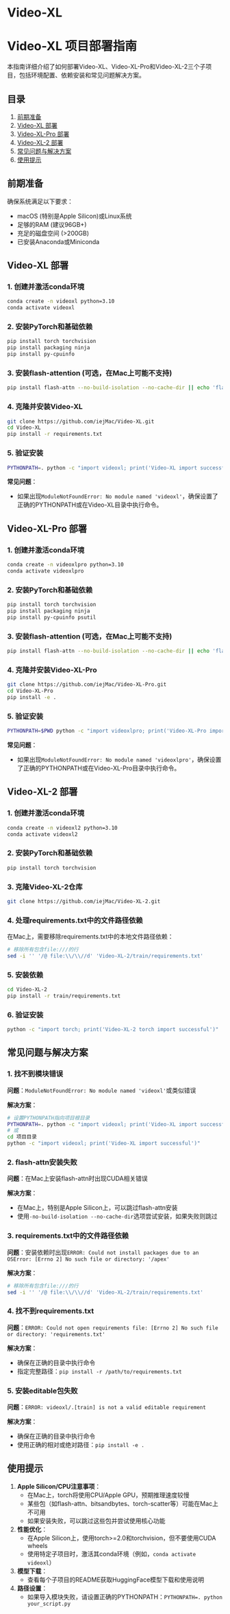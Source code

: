 # Video-XL

# Video-XL 项目部署指南

本指南详细介绍了如何部署Video-XL、Video-XL-Pro和Video-XL-2三个子项目，包括环境配置、依赖安装和常见问题解决方案。

## 目录

1. [前期准备](https://grok.com/chat/3094e2f6-bc63-44e9-b981-b1cf8a911782#%E5%89%8D%E6%9C%9F%E5%87%86%E5%A4%87)
2. [Video-XL 部署](https://grok.com/chat/3094e2f6-bc63-44e9-b981-b1cf8a911782#video-xl-%E9%83%A8%E7%BD%B2)
3. [Video-XL-Pro 部署](https://grok.com/chat/3094e2f6-bc63-44e9-b981-b1cf8a911782#video-xl-pro-%E9%83%A8%E7%BD%B2)
4. [Video-XL-2 部署](https://grok.com/chat/3094e2f6-bc63-44e9-b981-b1cf8a911782#video-xl-2-%E9%83%A8%E7%BD%B2)
5. [常见问题与解决方案](https://grok.com/chat/3094e2f6-bc63-44e9-b981-b1cf8a911782#%E5%B8%B8%E8%A7%81%E9%97%AE%E9%A2%98%E4%B8%8E%E8%A7%A3%E5%86%B3%E6%96%B9%E6%A1%88)
6. [使用提示](https://grok.com/chat/3094e2f6-bc63-44e9-b981-b1cf8a911782#%E4%BD%BF%E7%94%A8%E6%8F%90%E7%A4%BA)

## 前期准备

确保系统满足以下要求：

- macOS (特别是Apple Silicon)或Linux系统
- 足够的RAM (建议96GB+)
- 充足的磁盘空间 (>200GB)
- 已安装Anaconda或Miniconda

## Video-XL 部署

### 1. 创建并激活conda环境

```bash
conda create -n videoxl python=3.10
conda activate videoxl

```

### 2. 安装PyTorch和基础依赖

```bash
pip install torch torchvision
pip install packaging ninja
pip install py-cpuinfo

```

### 3. 安装flash-attention (可选，在Mac上可能不支持)

```bash
pip install flash-attn --no-build-isolation --no-cache-dir || echo 'flash-attn not available on Mac, skipping.'

```

### 4. 克隆并安装Video-XL

```bash
git clone https://github.com/iejMac/Video-XL.git
cd Video-XL
pip install -r requirements.txt

```

### 5. 验证安装

```bash
PYTHONPATH=. python -c "import videoxl; print('Video-XL import successful')"

```

**常见问题**：

- 如果出现`ModuleNotFoundError: No module named 'videoxl'`，确保设置了正确的PYTHONPATH或在Video-XL目录中执行命令。

## Video-XL-Pro 部署

### 1. 创建并激活conda环境

```bash
conda create -n videoxlpro python=3.10
conda activate videoxlpro

```

### 2. 安装PyTorch和基础依赖

```bash
pip install torch torchvision
pip install packaging ninja
pip install py-cpuinfo psutil

```

### 3. 安装flash-attention (可选，在Mac上可能不支持)

```bash
pip install flash-attn --no-build-isolation --no-cache-dir || echo 'flash-attn not available on Mac, skipping.'

```

### 4. 克隆并安装Video-XL-Pro

```bash
git clone https://github.com/iejMac/Video-XL-Pro.git
cd Video-XL-Pro
pip install -e .

```

### 5. 验证安装

```bash
PYTHONPATH=$PWD python -c "import videoxlpro; print('Video-XL-Pro import successful')"

```

**常见问题**：

- 如果出现`ModuleNotFoundError: No module named 'videoxlpro'`，确保设置了正确的PYTHONPATH或在Video-XL-Pro目录中执行命令。

## Video-XL-2 部署

### 1. 创建并激活conda环境

```bash
conda create -n videoxl2 python=3.10
conda activate videoxl2

```

### 2. 安装PyTorch和基础依赖

```bash
pip install torch torchvision

```

### 3. 克隆Video-XL-2仓库

```bash
git clone https://github.com/iejMac/Video-XL-2.git

```

### 4. 处理requirements.txt中的文件路径依赖

在Mac上，需要移除requirements.txt中的本地文件路径依赖：

```bash
# 移除所有包含file:///的行
sed -i '' '/@ file:\\/\\//d' 'Video-XL-2/train/requirements.txt'

```

### 5. 安装依赖

```bash
cd Video-XL-2
pip install -r train/requirements.txt

```

### 6. 验证安装

```bash
python -c "import torch; print('Video-XL-2 torch import successful')"

```

## 常见问题与解决方案

### 1. 找不到模块错误

**问题**：`ModuleNotFoundError: No module named 'videoxl'`或类似错误

**解决方案**：

```bash
# 设置PYTHONPATH指向项目根目录
PYTHONPATH=. python -c "import videoxl; print('Video-XL import successful')"
# 或
cd 项目目录
python -c "import videoxl; print('Video-XL import successful')"

```

### 2. flash-attn安装失败

**问题**：在Mac上安装flash-attn时出现CUDA相关错误

**解决方案**：

- 在Mac上，特别是Apple Silicon上，可以跳过flash-attn安装
- 使用`-no-build-isolation --no-cache-dir`选项尝试安装，如果失败则跳过

### 3. requirements.txt中的文件路径依赖

**问题**：安装依赖时出现`ERROR: Could not install packages due to an OSError: [Errno 2] No such file or directory: '/apex'`

**解决方案**：

```bash
# 移除所有包含file:///的行
sed -i '' '/@ file:\\/\\//d' 'Video-XL-2/train/requirements.txt'

```

### 4. 找不到requirements.txt

**问题**：`ERROR: Could not open requirements file: [Errno 2] No such file or directory: 'requirements.txt'`

**解决方案**：

- 确保在正确的目录中执行命令
- 指定完整路径：`pip install -r /path/to/requirements.txt`

### 5. 安装editable包失败

**问题**：`ERROR: videoxl/.[train] is not a valid editable requirement`

**解决方案**：

- 确保在正确的目录中执行命令
- 使用正确的相对或绝对路径：`pip install -e .`

## 使用提示

1. **Apple Silicon/CPU注意事项**：
    - 在Mac上，torch将使用CPU/Apple GPU，预期推理速度较慢
    - 某些包（如flash-attn、bitsandbytes、torch-scatter等）可能在Mac上不可用
    - 如果安装失败，可以跳过这些包并尝试使用核心功能
2. **性能优化**：
    - 在Apple Silicon上，使用torch>=2.0和torchvision，但不要使用CUDA wheels
    - 使用特定子项目时，激活其conda环境（例如，`conda activate videoxl`）
3. **模型下载**：
    - 查看每个子项目的README获取HuggingFace模型下载和使用说明
4. **路径设置**：
    - 如果导入模块失败，请设置正确的PYTHONPATH：`PYTHONPATH=. python your_script.py`